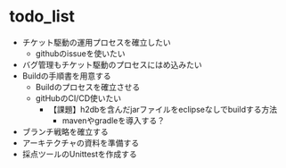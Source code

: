 
# todo_list

* チケット駆動の運用プロセスを確立したい
    * githubのissueを使いたい
* バグ管理もチケット駆動のプロセスにはめ込みたい
* Buildの手順書を用意する
    * Buildのプロセスを確立させる
	* gitHubのCI/CD使いたい
	    * 【課題】h2dbを含んだjarファイルをeclipseなしでbuildする方法
		    * mavenやgradleを導入する？
* ブランチ戦略を確立する
* アーキテクチャの資料を準備する
* 採点ツールのUnittestを作成する
  

